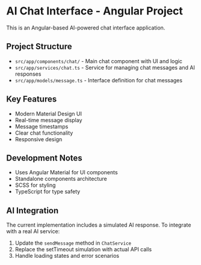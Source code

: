<!-- Use this file to provide workspace-specific custom instructions to Copilot. For more details, visit https://code.visualstudio.com/docs/copilot/copilot-customization#_use-a-githubcopilotinstructionsmd-file -->

# AI Chat Interface - Angular Project

This is an Angular-based AI-powered chat interface application.

## Project Structure
- `src/app/components/chat/` - Main chat component with UI and logic
- `src/app/services/chat.ts` - Service for managing chat messages and AI responses
- `src/app/models/message.ts` - Interface definition for chat messages

## Key Features
- Modern Material Design UI
- Real-time message display
- Message timestamps
- Clear chat functionality
- Responsive design

## Development Notes
- Uses Angular Material for UI components
- Standalone components architecture
- SCSS for styling
- TypeScript for type safety

## AI Integration
The current implementation includes a simulated AI response. To integrate with a real AI service:
1. Update the `sendMessage` method in `ChatService`
2. Replace the setTimeout simulation with actual API calls
3. Handle loading states and error scenarios
